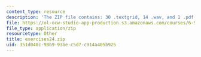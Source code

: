 ```yaml
---
content_type: resource
description: 'The ZIP file contains: 30 .textgrid, 14 .wav, and 1 .pdf files.'
file: https://ol-ocw-studio-app-production.s3.amazonaws.com/courses/6-911-transcribing-prosodic-structure-of-spoken-utterances-with-tobi-january-iap-2006/351d040c98b993bec5d7c914a405b925_exercises24.zip
file_type: application/zip
resourcetype: Other
title: exercises24.zip
uid: 351d040c-98b9-93be-c5d7-c914a405b925
---
```

